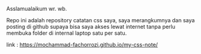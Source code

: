 Asslamualaikum wr. wb.

Repo ini adalah repository catatan css saya, saya merangkumnya dan saya posting di github supaya bisa saya akses lewat internet tanpa perlu membuka folder di internal laptop satu per satu.

link : https://mochammad-fachorrozi.github.io/my-css-note/
